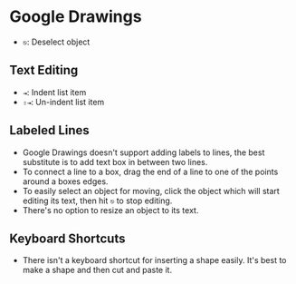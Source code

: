 # Google Drawings

- `⎋`: Deselect object

## Text Editing

- `⇥`: Indent list item
- `⇧⇥`: Un-indent list item

## Labeled Lines

- Google Drawings doesn't support adding labels to lines, the best substitute is to add text box in between two lines.
- To connect a line to a box, drag the end of a line to one of the points around a boxes edges.
- To easily select an object for moving, click the object which will start editing its text, then hit `⎋` to stop editing.
- There's no option to resize an object to its text.

## Keyboard Shortcuts

- There isn't a keyboard shortcut for inserting a shape easily. It's best to make a shape and then cut and paste it.
